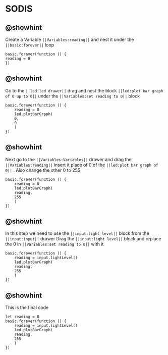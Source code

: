 # SODIS

## @showhint
Create a Variable ``||Variables:reading||`` and
nest it under the ``||basic:forever||`` loop
```blocks
basic.forever(function () {
reading = 0    
})
```
## @showhint
Go to the ``||led:led drawer||`` drag and nest the block ``||led:plot bar graph of 0 up to 0||``
under the ``||Variables:set reading to 0||`` block
```blocks
basic.forever(function () {
    reading = 0
    led.plotBarGraph(
    0,
    0
    )
})
```
## @showhint
Next go to the ``||Variables:Variables||`` drawer and drag the ``||Variables:reading||``
insert it place of 0 of the ``||led:plot bar graph of 0||`` . Also change the other 0 
to 255
```blocks
basic.forever(function () {
    reading = 0
    led.plotBarGraph(
    reading,
    255
    )
})
```
## @showhint
In this step we need to use the ``||input:light level||`` block from the ``||input:input||`` drawer
Drag the ``||input:light level||`` block and replace the 0 in ``||Variables:set reading to 0||`` with it
```blocks
basic.forever(function () {
    reading = input.lightLevel()
    led.plotBarGraph(
    reading,
    255
    )
})
```
## @showhint
This is the final code
```blocks
let reading = 0
basic.forever(function () {
    reading = input.lightLevel()
    led.plotBarGraph(
    reading,
    255
    )
})
```